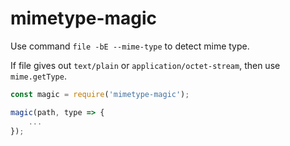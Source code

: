 # mimetype-magic

Use command `file -bE --mime-type` to detect mime type.

If file gives out `text/plain` or `application/octet-stream`,
then use `mime.getType`.

```js
const magic = require('mimetype-magic');

magic(path, type => {
    ...
});
````
